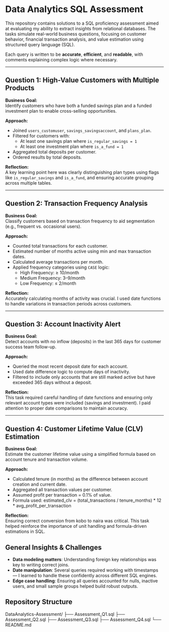 # Data Analytics SQL Assessment

This repository contains solutions to a SQL proficiency assessment aimed at evaluating my ability to extract insights from relational databases. The tasks simulate real-world business questions, focusing on customer behavior, financial transaction analysis, and value estimation using structured query language (SQL).

Each query is written to be **accurate**, **efficient**, and **readable**, with comments explaining complex logic where necessary.

---

## Question 1: High-Value Customers with Multiple Products

**Business Goal:**  
Identify customers who have both a funded savings plan and a funded investment plan to enable cross-selling opportunities.

**Approach:**  
- Joined `users_customuser`, `savings_savingsaccount`, and `plans_plan`.
- Filtered for customers with:
  - At least one savings plan where `is_regular_savings = 1`
  - At least one investment plan where `is_a_fund = 1`
- Aggregated total deposits per customer.
- Ordered results by total deposits.

**Reflection:**  
A key learning point here was clearly distinguishing plan types using flags like `is_regular_savings` and `is_a_fund`, and ensuring accurate grouping across multiple tables.

---

## Question 2: Transaction Frequency Analysis

**Business Goal:**  
Classify customers based on transaction frequency to aid segmentation (e.g., frequent vs. occasional users).

**Approach:**  
- Counted total transactions for each customer.
- Estimated number of months active using min and max transaction dates.
- Calculated average transactions per month.
- Applied frequency categories using `CASE` logic:
  - High Frequency: ≥ 10/month
  - Medium Frequency: 3–9/month
  - Low Frequency: ≤ 2/month

**Reflection:**  
Accurately calculating months of activity was crucial. I used date functions to handle variations in transaction periods across customers.

---

## Question 3: Account Inactivity Alert

**Business Goal:**  
Detect accounts with no inflow (deposits) in the last 365 days for customer success team follow-up.

**Approach:**  
- Queried the most recent deposit date for each account.
- Used date difference logic to compute days of inactivity.
- Filtered to include only accounts that are still marked active but have exceeded 365 days without a deposit.

**Reflection:**  
This task required careful handling of date functions and ensuring only relevant account types were included (savings and investment). I paid attention to proper date comparisons to maintain accuracy.

---

## Question 4: Customer Lifetime Value (CLV) Estimation

**Business Goal:**  
Estimate the customer lifetime value using a simplified formula based on account tenure and transaction volume.

**Approach:**  
- Calculated tenure (in months) as the difference between account creation and current date.
- Aggregated all transaction values per customer.
- Assumed profit per transaction = 0.1% of value.
- Formula used: estimated_clv = (total_transactions / tenure_months) * 12 * avg_profit_per_transaction
  
**Reflection:**  
Ensuring correct conversion from kobo to naira was critical. This task helped reinforce the importance of unit handling and formula-driven estimations in SQL.

## General Insights & Challenges

- **Data modeling matters**: Understanding foreign key relationships was key to writing correct joins.
- **Date manipulation**: Several queries required working with timestamps — I learned to handle these confidently across different SQL engines.
- **Edge case handling**: Ensuring all queries accounted for nulls, inactive users, and small sample groups helped build robust outputs.

## Repository Structure
DataAnalytics-Assessment/
├── Assessment_Q1.sql
├── Assessment_Q2.sql
├── Assessment_Q3.sql
├── Assessment_Q4.sql
└── README.md



  
